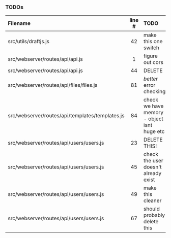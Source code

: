 ### TODOs
| Filename | line # | TODO
|:------|:------:|:------
| src/utils/draftjs.js | 42 | make this one switch
| src/webserver/routes/api/api.js | 1 | figure out cors
| src/webserver/routes/api/api.js | 44 | DELETE
| src/webserver/routes/api/files/files.js | 81 | *better* error checking
| src/webserver/routes/api/templates/templates.js | 84 | check we have memory - object isnt huge etc
| src/webserver/routes/api/users/users.js | 23 | DELETE THIS!
| src/webserver/routes/api/users/users.js | 45 | check the user doesn't already exist
| src/webserver/routes/api/users/users.js | 49 | make this cleaner
| src/webserver/routes/api/users/users.js | 67 | should probably delete this